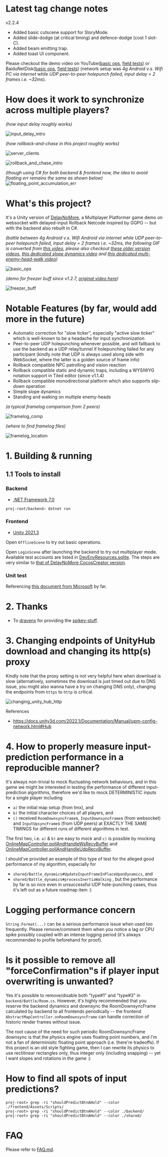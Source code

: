 # Latest tag change notes
v2.2.4
- Added basic cutscene support for StoryMode.
- Added slide-dodge (at critical timing) and defence-dodge (cost 1 slot-C).
- Added beam emitting trap.
- Added toast UI component.

Please checkout the demo video on YouTube([basic ops](https://youtu.be/nMWBIFb9ZIA), [field tests](https://m.youtube.com/watch?v=KOWm4zlZJZ0&t=6s&pp=2AEGkAIB)) or BaiduNetDisk([basic ops](https://pan.baidu.com/s/12W4fta34x73c-7ctHGVaVw?pwd=rahg), [field tests](https://pan.baidu.com/s/1iVb2Pc7HHi9bbb3lYl3HrQ?pwd=nrn8)) (network setup was _4g Android v.s. Wifi PC via internet while UDP peer-to-peer holepunch failed, input delay = 2 frames i.e. ~32ms_).

# How does it work to synchronize across multiple players?
_(how input delay roughly works)_

![input_delay_intro](./charts/InputDelayIntro.jpg)

_(how rollback-and-chase in this project roughly works)_

![server_clients](./charts/ServerClients.jpg)

![rollback_and_chase_intro](./charts/RollbackAndChase.jpg)

_(though using C# for both backend & frontend now, the idea to avoid floating err remains the same as shown below)_
![floating_point_accumulation_err](./charts/AvoidingFloatingPointAccumulationErr.jpg)

# What's this project?
It's a Unity version of [DelayNoMore](https://github.com/genxium/DelayNoMore), a Multiplayer Platformer game demo on websocket with delayed-input Rollback Netcode inspired by GGPO -- but with the backend also rebuilt in C#.

_(battle between 4g Android v.s. Wifi Android via internet while UDP peer-to-peer holepunch failed, input delay = 2 frames i.e. ~32ms, the following GIF is converted from [this video](https://pan.baidu.com/s/1-VymVEIIFZ0W_9Uw5518Lw?pwd=l58c), please also checkout [these older version videos](https://pan.baidu.com/s/1Egq_vI7C9ANgiHO3vBGxcA?pwd=2m87), [this dedicated slope dynamics video](https://pan.baidu.com/s/1ANH2nlcT09mHFJcuvDPZlA?pwd=ycuk) and [this dedicated multi-enemy-head-walk video](https://pan.baidu.com/s/1A1u3d4G943FLmdOFAblTJw?pwd=gez7))_

![basic_ops](./charts/Merged_all_spedup.gif)

_(demo for freezer buff since v1.2.7, [original video here](https://pan.baidu.com/s/183s9_xt4gmlTXsdIOQCyDw?pwd=ayr6))_

![freezer_buff](./charts/Freezer_demo_deepcut_spedup.gif)

# Notable Features (by far, would add more in the future)
- Automatic correction for "slow ticker", especially "active slow ticker" which is well-known to be a headache for input synchronization
- Peer-to-peer UDP holepunching whenever possible, and will fallback to use the backend as a UDP relay/tunnel if holepunching failed for any participant (kindly note that UDP is always used along side with WebSocket, where the latter is a golden source of frame info)
- Rollback compatible NPC patrolling and vision reaction
- Rollback compatible static and dynamic traps, including a WYSIWYG notation support in Tiled editor (since v1.1.4)
- Rollback compatible monodirectional platform which also supports _slip-down_ operation
- Simple slope dynamics
- Standing and walking on multiple enemy-heads

_(a typical framelog comparison from 2 peers)_

![framelog_comp](./charts/TypicalFrameLogComparison.png)

_(where to find framelog files)_

![framelog_location](./charts/FrameLogLocations.png)

# 1. Building & running

## 1.1 Tools to install 
### Backend
- [.NET Framework 7.0](https://dotnet.microsoft.com/en-us/download/dotnet/7.0)
```bash
proj-root/backend> dotnet run
```

### Frontend
- [Unity 2021.3](https://unity.com/releases/editor/qa/lts-releases)

Open `OfflineScene` to try out basic operations.

Open `LoginScene` after launching the backend to try out multiplayer mode. Available test accounts are listed in [DevEnvResources.sqlite](./backend/DevEnvResources.sqlite). The steps are very similar to [that of DelayNoMore CocosCreator version](https://github.com/genxium/DelayNoMore#frontend-2).

### Unit test
Referencing [this document from Microsoft](https://learn.microsoft.com/en-us/dotnet/core/testing/unit-testing-with-dotnet-test) by far.

# 2. Thanks
- To [dravenx](https://opengameart.org/users/dravenx) for providing the [spikey-stuff](https://opengameart.org/content/spikey-stuff).

# 3. Changing endpoints of UnityHub download and changing its http(s) proxy
Kindly note that the proxy setting is not very helpful here when download is slow (alternatively, sometimes the download is just timed out due to DNS issue, you might also wanna have a try on changing DNS only), changing the endpoints from `https` to `http` is critical.

![changing_unity_hub_http](./charts/UnityHubNetworkProxying.png)

References
- https://docs.unity3d.com/2022.1/Documentation/Manual/upm-config-network.html#Hub

# 4. How to properly measure input-prediction performance in a reproducible manner?
It's always non-trivial to mock fluctuating network behaviours, and in this game we might be interested in testing the performance of different input-prediction algorithms, therefore we'd like to mock DETERMINISTIC inputs for a single player including
- `a)` the initial map setup (from tmx), and 
- `b)` the initial character choices of all players, and
- `c)` received `RoomDownsyncFrame`s, `InputDownsyncFrame`s (from websocket) and `InputUpsyncFrame`s (from UDP peers) at EXACTLY THE SAME TIMINGS for different runs of different algorithms in test.

The first two, i.e. `a)` & `b)` are easy to mock and `c)` is possible by mocking [OnlineMapController.pollAndHandleWsRecvBuffer](https://github.com/genxium/DelayNoMoreUnity/blob/v2.2.3/frontend/Assets/Scripts/OnlineMapController.cs#L53) and [OnlineMapController.pollAndHandleUdpRecvBuffer](https://github.com/genxium/DelayNoMoreUnity/blob/v2.2.3/frontend/Assets/Scripts/OnlineMapController.cs#L245).

I should've provided an example of this type of test for the alleged good performance of my algorithm, especially for
- `shared/Battle_dynamics#UpdateInputFrameInPlaceUponDynamics`, and  
- `shared/Battle_dynamics#processInertiaWalking`
, but the performance by far is so nice even in unsuccessful UDP hole-punching cases, thus it's left out as a future roadmap item :) 

# Logging performance concern
`String.Format(...)` can be a serious performance issue when used too frequently. Please remove/comment them when you notice a lag or CPU spike possibly coupled with an intense logging period (it's always recommended to profile beforehand for proof).

# Is it possible to remove all "forceConfirmation"s if player input overwriting is unwanted?  
Yes it's possible to remove/disable both "type#1" and "type#3" in `backend/Battle/Room.cs`. However, it's highly recommended that you reserve the backend dynamics and downsync the RoomDownsyncFrame calculated by backend to all frontends periodically -- the frontend `AbstractMapController.onRoomDownsyncFrame` can handle correction of historic render frames without issue.

The root cause of the need for such periodic RoomDownsyncFrame downsync is that the physics engine uses floating point numbers, and I'm not a fan of determinisitc floating point approach (i.e. there're tradeoffs). If this project is an old style fighting game, then I can rewrite its physics to use rectilinear rectangles only, thus integer only (including snapping) -- yet I want slopes and rotations in the game :)

# How to find all spots of input predictions?
```
proj-root> grep -ri "shouldPredictBtnAHold" --color ./frontend/Assets/Scripts/
proj-root> grep -ri "shouldPredictBtnAHold" --color ./backend/
proj-root> grep -ri "shouldPredictBtnAHold" --color ./shared/
```

# FAQ
Please refer to [FAQ.md](FAQ.md).
